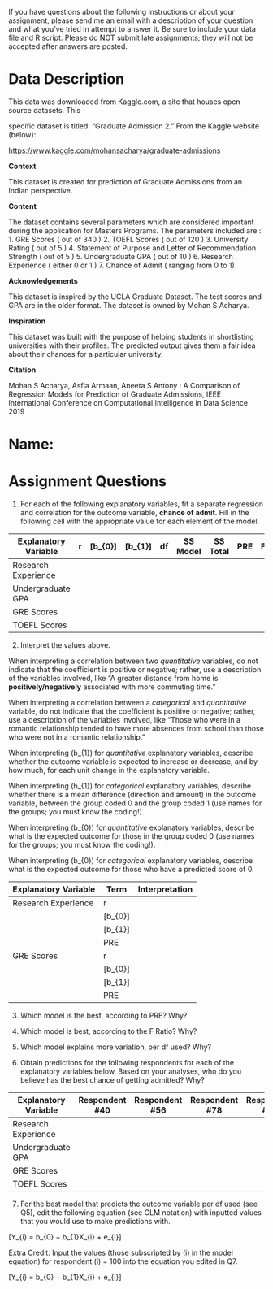 If you have questions about the following instructions or about your
assignment, please send me an email with a description of your question
and what you’ve tried in attempt to answer it. Be sure to include your
data file and R script. <span class="underline">Please do NOT submit
late assignments; they will not be accepted after answers are
posted.</span>

# Data Description

This data was downloaded from Kaggle.com, a site that houses open source
datasets. This

specific dataset is titled: “Graduate Admission 2.” From the Kaggle
website (below):

<https://www.kaggle.com/mohansacharya/graduate-admissions>

**Context**

This dataset is created for prediction of Graduate Admissions from an
Indian perspective. 

**Content**

The dataset contains several parameters which are considered important
during the application for Masters Programs. The parameters included are
: 1. GRE Scores ( out of 340 ) 2. TOEFL Scores ( out of 120 ) 3.
University Rating ( out of 5 ) 4. Statement of Purpose and Letter of
Recommendation Strength ( out of 5 ) 5. Undergraduate GPA ( out of 10 )
6. Research Experience ( either 0 or 1 ) 7. Chance of Admit ( ranging
from 0 to 1)

**Acknowledgements**

This dataset is inspired by the UCLA Graduate Dataset. The test scores
and GPA are in the older format. The dataset is owned by Mohan S
Acharya. 

**Inspiration**

This dataset was built with the purpose of helping students in
shortlisting universities with their profiles. The predicted output
gives them a fair idea about their chances for a particular university. 

**Citation**

Mohan S Acharya, Asfia Armaan, Aneeta S Antony : A Comparison of
Regression Models for Prediction of Graduate Admissions, IEEE
International Conference on Computational Intelligence in Data Science
2019

# Name: 

# Assignment Questions

1.  For each of the following explanatory variables, fit a separate
    regression and correlation for the outcome variable, **chance of
    admit**. Fill in the following cell with the appropriate value for
    each element of the model.

| Explanatory Variable | r | \[b_{0}\] | \[b_{1}\] | df | SS Model | SS Total | PRE | F |
| -------------------- | - | --------- | --------- | -- | -------- | -------- | --- | - |
| Research Experience  |   |           |           |    |          |          |     |   |
| Undergraduate GPA    |   |           |           |    |          |          |     |   |
| GRE Scores           |   |           |           |    |          |          |     |   |
| TOEFL Scores         |   |           |           |    |          |          |     |   |

2.  Interpret the values above.

When interpreting a <span class="underline">correlation between two
*quantitative* variables</span>, do not indicate that the coefficient is
positive or negative; rather, use a description of the variables
involved, like “A greater distance from home is
**positively/negatively** associated with more commuting time.”

When interpreting a <span class="underline">correlation between a
*categorical* and *quantitative* variable</span>, do not indicate that
the coefficient is positive or negative; rather, use a description of
the variables involved, like “Those who were in a romantic relationship
tended to have more absences from school than those who were not in a
romantic relationship.”

When interpreting \(b_{1}\) for *quantitative* explanatory variables,
describe whether the outcome variable is expected to increase or
decrease, and by how much, for each unit change in the explanatory
variable.

When interpreting \(b_{1}\) for *categorical* explanatory variables,
describe whether there is a mean difference (direction and amount) in
the outcome variable, between the group coded 0 and the group coded 1
(use names for the groups; you must know the coding\!).

When interpreting \(b_{0}\) for *quantitative* explanatory variables,
describe what is the expected outcome for those in the group coded 0
(use names for the groups; you must know the coding\!).

When interpreting \(b_{0}\) for *categorical* explanatory variables,
describe what is the expected outcome for those who have a predicted
score of 0.

| Explanatory Variable | Term      | Interpretation |
| -------------------- | --------- | -------------- |
| Research Experience  | r         |                |
|                      | \[b_{0}\] |                |
|                      | \[b_{1}\] |                |
|                      | PRE       |                |
| GRE Scores           | r         |                |
|                      | \[b_{0}\] |                |
|                      | \[b_{1}\] |                |
|                      | PRE       |                |

3.  Which model is the best, according to PRE? Why?

4.  Which model is best, according to the F Ratio? Why?

5.  Which model explains more variation, per df used? Why?

6.  Obtain predictions for the following respondents for each of the
    explanatory variables below. Based on your analyses, who do you
    believe has the best chance of getting admitted? Why?

| Explanatory Variable | Respondent \#40 | Respondent \#56 | Respondent \#78 | Respondent \#93 |
| -------------------- | --------------- | --------------- | --------------- | --------------- |
| Research Experience  |                 |                 |                 |                 |
| Undergraduate GPA    |                 |                 |                 |                 |
| GRE Scores           |                 |                 |                 |                 |
| TOEFL Scores         |                 |                 |                 |                 |

7.  For the best model that predicts the outcome variable per df used
    (see Q5), edit the following equation (see GLM notation) with
    inputted values that you would use to make predictions with.

\[Y_{i} = b_{0} + b_{1}X_{i} + e_{i}\]

Extra Credit: Input the values (those subscripted by \(i\) in the model
equation) for respondent \(i\) = 100 into the equation you edited in Q7.

\[Y_{i} = b_{0} + b_{1}X_{i} + e_{i}\]
